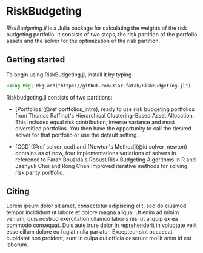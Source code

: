 # RiskBudgeting
*RiskBudgeting.jl* is a Julia package for calculating the weights of the risk budgeting portfolio. It consists of two steps, the risk partition of the portfolio assets and the solver for the optimization of the risk partition.


## Getting started
To begin using RiskBudgeting.jl, install it by typing
```julia
using Pkg; Pkg.add("https://github.com/Xiar-fatah/RiskBudgeting.jl")
```
Riskbudgeting.jl consists of two partitions:
- [Portfolios](@ref portfolios_intro), ready to use risk budgeting portfolios from Thomas Raffinot's Hierarchical Clustering-Based Asset Allocation. This includes equal risk contribution, inverse variance and most diversified portfolios. You then have the opportunity to call the desired solver for that portfolio or use the default setting.

- [CCD](@ref solver_ccd) and [Newton's Method](@id solver_newton) contains as of now, four implementations variations of solvers in reference to Farah Bouzida's Robust Risk Budgeting Algorithms in R and Jaehyuk Choi and Rong Chen Improved iterative methods for solving risk parity portfolio.

## Citing
Lorem ipsum dolor sit amet, consectetur adipiscing elit, sed do eiusmod tempor incididunt ut labore et dolore magna aliqua. Ut enim ad minim veniam, quis nostrud exercitation ullamco laboris nisi ut aliquip ex ea commodo consequat. Duis aute irure dolor in reprehenderit in voluptate velit esse cillum dolore eu fugiat nulla pariatur. Excepteur sint occaecat cupidatat non proident, sunt in culpa qui officia deserunt mollit anim id est laborum.
